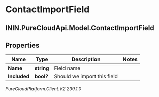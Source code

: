 # ContactImportField

## ININ.PureCloudApi.Model.ContactImportField

## Properties

|Name | Type | Description | Notes|
|------------ | ------------- | ------------- | -------------|
| **Name** | **string** | Field name | |
| **Included** | **bool?** | Should we import this field | |



_PureCloudPlatform.Client.V2 239.1.0_
